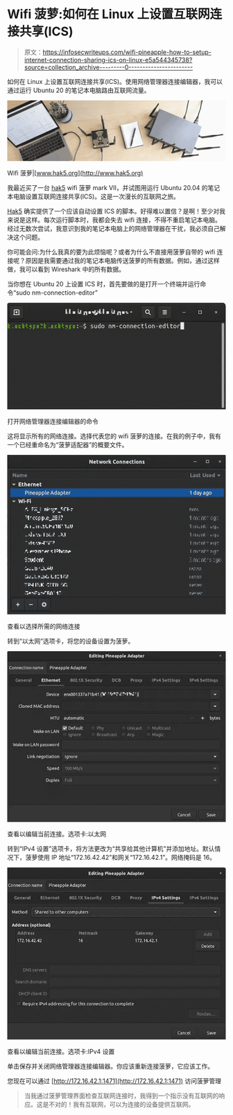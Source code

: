 # Wifi 菠萝:如何在 Linux 上设置互联网连接共享(ICS)

> 原文：<https://infosecwriteups.com/wifi-pineapple-how-to-setup-internet-connection-sharing-ics-on-linux-e5a544345738?source=collection_archive---------0----------------------->

如何在 Linux 上设置互联网连接共享(ICS)。使用网络管理器连接编辑器，我可以通过运行 Ubuntu 20 的笔记本电脑路由互联网流量。

![](img/d533a2ad3bfe043db9968f5edde2c03b.png)

Wifi 菠萝|[www.hak5.org](http://www.hak5.org)

我最近买了一台 [hak5](http://www.hak5.org) wifi 菠萝 mark VII，并试图用运行 Ubuntu 20.04 的笔记本电脑设置互联网连接共享(ICS)。这是一次漫长的互联网之旅。

[Hak5](http://www.hak5.org) 确实提供了一个应该自动设置 ICS 的脚本。好得难以置信？是啊！至少对我来说是这样。每次运行脚本时，我都会失去 wifi 连接，不得不重启笔记本电脑。经过无数次尝试，我意识到我的笔记本电脑上的网络管理器在干扰，我必须自己解决这个问题。

你可能会问:为什么我真的要为此烦恼呢？或者为什么不直接用菠萝自带的 wifi 连接呢？原因是我需要通过我的笔记本电脑传送菠萝的所有数据。例如，通过这样做，我可以看到 Wireshark 中的所有数据。

当你想在 Ubuntu 20 上设置 ICS 时，首先要做的是打开一个终端并运行命令“sudo nm-connection-editor”

![](img/530c903fe0c9baafd37d1552f9e157d4.png)

打开网络管理器连接编辑器的命令

这将显示所有的网络连接。选择代表您的 wifi 菠萝的连接。在我的例子中，我有一个已经重命名为“菠萝适配器”的概要文件。

![](img/e5222369c61ee64b20e5ecaad3f8404e.png)

查看以选择所需的网络连接

转到“以太网”选项卡，将您的设备设置为菠萝。

![](img/0e477481538ce28eefc3b70b8cca3493.png)

查看以编辑当前连接。选项卡:以太网

转到“IPv4 设置”选项卡，将方法更改为“共享给其他计算机”并添加地址。默认情况下，菠萝使用 IP 地址“172.16.42.42”和网关“172.16.42.1”。网络掩码是 16。

![](img/0a4c2fcb78ca33a342d259717c2eee11.png)

查看以编辑当前连接。选项卡:IPv4 设置

单击保存并关闭网络管理器连接编辑器。你应该重新连接菠萝，它应该工作。

您现在可以通过 [http://172.16.42.1:1471](http://172.16.42.1:1471) 访问菠萝管理

> 当我通过菠萝管理界面检查互联网连接时，我得到一个指示没有互联网的响应。这是不对的！我有互联网，可以为连接的设备提供互联网。